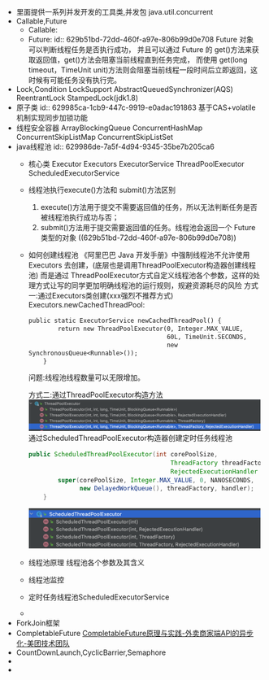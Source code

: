 - 里面提供一系列并发开发的工具类,并发包 java.util.concurrent
- Callable,Future
	- Callable:
	- Future:
	  id:: 629b51bd-72dd-460f-a97e-806b99d0e708
	  Future 对象可以判断线程任务是否执行成功，
	  并且可以通过 Future 的 get()方法来获取返回值，get()方法会阻塞当前线程直到任务完成，
	  而使用 get(long timeout，TimeUnit unit)方法则会阻塞当前线程一段时间后立即返回，这时候有可能任务没有执行完。
- Lock,Condition
  LockSupport
  AbstractQueuedSynchronizer(AQS)
  ReentrantLock
  StampedLock(jdk1.8)
- 原子类
  id:: 629985ca-1cb9-447c-9919-e0adac191863
  基于CAS+volatile机制实现同步加锁功能
- 线程安全容器
  ArrayBlockingQueue
  ConcurrentHashMap
  ConcurrentSkipListMap
  ConcurrentSkipListSet
- java线程池
  id:: 629986de-7a5f-4d94-9345-35be7b205ca6
	- 核心类
	  Executor
	  Executors
	  ExecutorService
	  ThreadPoolExecutor
	  ScheduledExecutorService
	- 线程池执行execute()方法和 submit()方法区别
	  1. execute()方法用于提交不需要返回值的任务，所以无法判断任务是否被线程池执行成功与否；
	  2. submit()方法用于提交需要返回值的任务。线程池会返回一个 Future 类型的对象 
	  ((629b51bd-72dd-460f-a97e-806b99d0e708))
	- 如何创建线程池
	  《阿里巴巴 Java 开发手册》中强制线程池不允许使用 Executors 去创建，(底层也是调用ThreadPoolExecutor构造器创建线程池)
	  而是通过 ThreadPoolExecutor方式自定义线程池各个参数，这样的处理方式让写的同学更加明确线程池的运行规则，规避资源耗尽的风险
	  方式一:通过Executors类创建(xxx强烈不推荐方式)
	  Executors.newCachedThreadPool:
	  ```
	  public static ExecutorService newCachedThreadPool() {
	          return new ThreadPoolExecutor(0, Integer.MAX_VALUE,
	                                        60L, TimeUnit.SECONDS,
	                                        new SynchronousQueue<Runnable>());
	      }
	  ```
	  问题:线程池线程数量可以无限增加。
	  
	  方式二:通过ThreadPoolExecutor构造方法
	  ![截屏2022-06-04 下午8.45.38.png](../assets/截屏2022-06-04_下午8.45.38_1654346758080_0.png)
	  通过ScheduledThreadPoolExecutor构造器创建定时任务线程池
	  ```java
	  public ScheduledThreadPoolExecutor(int corePoolSize,
	                                         ThreadFactory threadFactory,
	                                         RejectedExecutionHandler handler) {
	          super(corePoolSize, Integer.MAX_VALUE, 0, NANOSECONDS,
	                new DelayedWorkQueue(), threadFactory, handler);
	      }
	  ```
	  ![截屏2022-06-04 下午8.49.01.png](../assets/截屏2022-06-04_下午8.49.01_1654346954935_0.png)
	- 线程池原理
	  线程池各个参数及其含义
	- 线程池监控
	- 定时任务线程池ScheduledExecutorService
	-
- ForkJoin框架
- CompletableFuture
  [CompletableFuture原理与实践-外卖商家端API的异步化-美团技术团队](https://mp.weixin.qq.com/s/GQGidprakfticYnbVYVYGQ)
- CountDownLaunch,CyclicBarrier,Semaphore
-
-